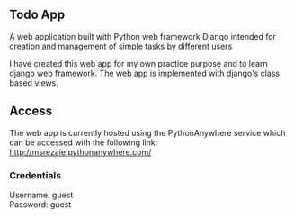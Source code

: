 ## Todo App

A web application built with Python web framework Django intended for creation and management of simple tasks by different users

I have created this web app for my own practice purpose and to learn django web framework.
The web app is implemented with django's class based views.

## Access

The web app is currently hosted using the PythonAnywhere service which can be accessed with the following link:
http://msrezaie.pythonanywhere.com/

### Credentials
Username: guest <br />
Password: guest
